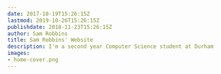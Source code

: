 ```yaml
---
date: 2017-10-19T15:26:15Z
lastmod: 2019-10-26T15:26:15Z
publishdate: 2018-11-23T15:26:15Z
author: Sam Robbins
title: Sam Robbins' Website
description: I'm a second year Computer Science student at Durham
images:
- home-cover.png
---
```



